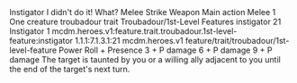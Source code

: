 <ability>
  <name>Instigator</name>
  <flavor>I didn&apos;t do it! What?</flavor>
  <keywords>
    <keyword>Melee</keyword>
    <keyword>Strike</keyword>
    <keyword>Weapon</keyword>
  </keywords>
  <type>Main action</type>
  <distance>Melee 1</distance>
  <target>One creature</target>
  <metadata>
    <class>troubadour</class>
    <feature_type>trait</feature_type>
    <file_dpath>Troubadour/1st-Level Features</file_dpath>
    <item_id>instigator</item_id>
    <item_index>21</item_index>
    <item_name>Instigator</item_name>
    <level>1</level>
    <scc>mcdm.heroes.v1:feature.trait.troubadour.1st-level-feature:instigator</scc>
    <scdc>1.1.1:7.1.3.1:21</scdc>
    <source>mcdm.heroes.v1</source>
    <type>feature/trait/troubadour/1st-level-feature</type>
  </metadata>
  <effects>
    <effect type="roll">
      <roll>Power Roll + Presence</roll>
      <t1>3 + P damage</t1>
      <t2>6 + P damage</t2>
      <t3>9 + P damage</t3>
    </effect>
    <effect type="mundane">The target is taunted by you or a willing ally adjacent to you until the end of the target&apos;s next turn.</effect>
  </effects>
</ability>
